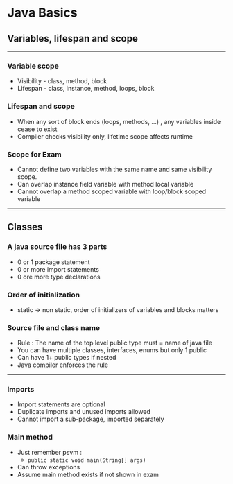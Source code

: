 # Java Basics

## Variables, lifespan and scope

---

### Variable scope

- Visibility - class, method, block
- Lifespan - class, instance, method, loops, block

### Lifespan and scope

- When any sort of block ends (loops, methods, ...) , any variables inside cease to exist
- Compiler checks visibility only, lifetime scope affects runtime

### Scope for Exam

- Cannot define two variables with the same name and same visibility scope.
- Can overlap instance field variable with method local variable
- Cannot overlap a method scoped variable with loop/block scoped variable

---

## Classes

### A java source file has 3 parts

- 0 or 1 package statement
- 0 or more import statements
- 0 ore more type declarations

### Order of initialization

- static -> non static, order of initializers of variables and blocks matters

### Source file and class name

- Rule : The name of the top level public type must = name of java file
- You can have multiple classes, interfaces, enums but only 1 public
- Can have 1+ public types if nested
- Java compiler enforces the rule

---

### Imports

- Import statements are optional
- Duplicate imports and unused imports allowed
- Cannot import a sub-package, imported separately

### Main method

- Just remember psvm :
  - ``` public static void main(String[] args) ```
- Can throw exceptions
- Assume main method exists if not shown in exam
